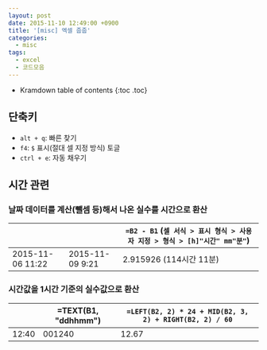 ```yaml
---
layout: post
date: 2015-11-10 12:49:00 +0900
title: '[misc] 엑셀 줍줍'
categories:
  - misc
tags:
  - excel
  - 코드모음
---
```


* Kramdown table of contents
{:toc .toc}

## 단축키

- `alt + q`: 빠른 찾기
- `f4`: `$` 표시(절대 셀 지정 방식) 토글
- `ctrl + e`: 자동 채우기

## 시간 관련

### 날짜 데이터를 계산(뺄셈 등)해서 나온 실수를 시간으로 환산

|  |  |`=B2 - B1` (`셀 서식 > 표시 형식 > 사용자 지정 > 형식 > [h]"시간" mm"분"`)|
|--|--|--|
|2015-11-06 11:22|2015-11-09 9:21|2.915926 (114시간 11분)|

### 시간값을 1시간 기준의 실수값으로 환산

|  |=TEXT(B1, "ddhhmm")|`=LEFT(B2, 2) * 24 + MID(B2, 3, 2) + RIGHT(B2, 2) / 60`|
|--|--|--|
|12:40|001240|12.67|
